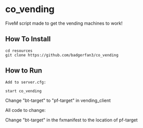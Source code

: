 # co_vending
FiveM script made to get the vending machines to work!

## How To Install
```
cd resources
git clone https://github.com/badgerfan3/co_vending
```

## How to Run
```
Add to server.cfg:

start co_vending
```


Change "bt-target" to "pf-target" in vending_client

All code to change:

Change "bt-target" in the fxmanifest to the location of pf-target
